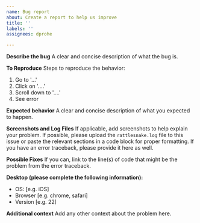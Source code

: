 ```yaml
---
name: Bug report
about: Create a report to help us improve
title: ''
labels: ''
assignees: dprohe

---
```


**Describe the bug**
A clear and concise description of what the bug is.

**To Reproduce**
Steps to reproduce the behavior:
1. Go to '...'
2. Click on '....'
3. Scroll down to '....'
4. See error

**Expected behavior**
A clear and concise description of what you expected to happen.

**Screenshots and Log Files**
If applicable, add screenshots to help explain your problem.  If possible, please upload the `rattlesnake.log` file to this issue or paste the relevant sections in a code block for proper formatting.  If you have an error traceback, please provide it here as well.

**Possible Fixes**
If you can, link to the line(s) of code that might be the problem from the error traceback.

**Desktop (please complete the following information):**
 - OS: [e.g. iOS]
 - Browser [e.g. chrome, safari]
 - Version [e.g. 22]

**Additional context**
Add any other context about the problem here.
